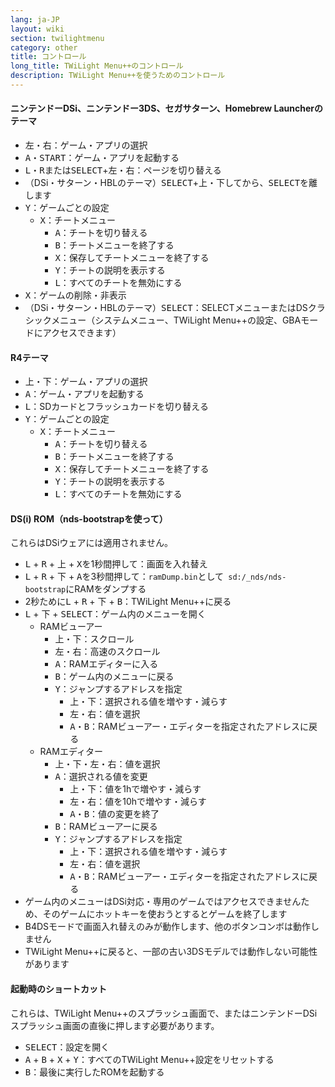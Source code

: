 ```yaml
---
lang: ja-JP
layout: wiki
section: twilightmenu
category: other
title: コントロール
long_title: TWiLight Menu++のコントロール
description: TWiLight Menu++を使うためのコントロール
---
```


#### ニンテンドーDSi、ニンテンドー3DS、セガサターン、Homebrew Launcherのテーマ
- <kbd>左</kbd>・<kbd>右</kbd>：ゲーム・アプリの選択
- <kbd class="face">A</kbd>・<kbd>START</kbd>：ゲーム・アプリを起動する
- <kbd class="l">L</kbd>・<kbd class="r">R</kbd>または<kbd>SELECT</kbd>+<kbd>左</kbd>・<kbd>右</kbd>：ページを切り替える
- （DSi・サターン・HBLのテーマ）<kbd>SELECT</kbd>+<kbd>上</kbd>・<kbd>下</kbd>してから、<kbd>SELECT</kbd>を離します
- <kbd class="face">Y</kbd>：ゲームごとの設定
   - <kbd class="face">X</kbd>：チートメニュー
      - <kbd class="face">A</kbd>：チートを切り替える
      - <kbd class="face">B</kbd>：チートメニューを終了する
      - <kbd class="face">X</kbd>：保存してチートメニューを終了する
      - <kbd class="face">Y</kbd>：チートの説明を表示する
      - <kbd class="l">L</kbd>：すべてのチートを無効にする
- <kbd class="face">X</kbd>：ゲームの削除・非表示
- （DSi・サターン・HBLのテーマ）<kbd>SELECT</kbd>：SELECTメニューまたはDSクラシックメニュー（システムメニュー、TWiLight Menu++の設定、GBAモードにアクセスできます）

#### R4テーマ
- <kbd>上</kbd>・<kbd>下</kbd>：ゲーム・アプリの選択
- <kbd class="face">A</kbd>：ゲーム・アプリを起動する
- <kbd class="l">L</kbd>：SDカードとフラッシュカードを切り替える
- <kbd class="face">Y</kbd>：ゲームごとの設定
   - <kbd class="face">X</kbd>：チートメニュー
      - <kbd class="face">A</kbd>：チートを切り替える
      - <kbd class="face">B</kbd>：チートメニューを終了する
      - <kbd class="face">X</kbd>：保存してチートメニューを終了する
      - <kbd class="face">Y</kbd>：チートの説明を表示する
      - <kbd class="l">L</kbd>：すべてのチートを無効にする

#### DS(i) ROM（nds-bootstrapを使って）
これらはDSiウェアには適用されません。
- <kbd class="l">L</kbd> + <kbd class="r">R</kbd> + <kbd>上</kbd> + <kbd class="face">X</kbd>を1秒間押して：画面を入れ替え
- <kbd class="l">L</kbd> + <kbd class="r">R</kbd> + <kbd>下</kbd> + <kbd class="face">A</kbd>を3秒間押して：`ramDump.bin`として` sd:/_nds/nds-bootstrap`にRAMをダンプする
- 2秒ために<kbd class="l">L</kbd> + <kbd class="r">R</kbd> + <kbd>下</kbd> + <kbd class="face">B</kbd>：TWiLight Menu++に戻る
- <kbd class="l">L</kbd> + <kbd>下</kbd> + <kbd>SELECT</kbd>：ゲーム内のメニューを開く
   - RAMビューアー
      - <kbd>上</kbd>・<kbd>下</kbd>：スクロール
      - <kbd>左</kbd>・<kbd>右</kbd>：高速のスクロール
      - <kbd class="face">A</kbd>：RAMエディターに入る
      - <kbd class="face">B</kbd>：ゲーム内のメニューに戻る
      - <kbd class="face">Y</kbd>：ジャンプするアドレスを指定
        - <kbd>上</kbd>・<kbd>下</kbd>：選択される値を増やす・減らす
        - <kbd>左</kbd>・<kbd>右</kbd>：値を選択
        - <kbd class="face">A</kbd>・<kbd class="face">B</kbd>：RAMビューアー・エディターを指定されたアドレスに戻る
   - RAMエディター
      - <kbd>上</kbd>・<kbd>下</kbd>・<kbd>左</kbd>・<kbd>右</kbd>：値を選択
      - <kbd class="face">A</kbd>：選択される値を変更
         - <kbd>上</kbd>・<kbd>下</kbd>：値を1hで増やす・減らす
         - <kbd>左</kbd>・<kbd>右</kbd>：値を10hで増やす・減らす
         - <kbd class="face">A</kbd>・<kbd class="face">B</kbd>：値の変更を終了
      - <kbd class="face">B</kbd>：RAMビューアーに戻る
      - <kbd class="face">Y</kbd>：ジャンプするアドレスを指定
        - <kbd>上</kbd>・<kbd>下</kbd>：選択される値を増やす・減らす
        - <kbd>左</kbd>・<kbd>右</kbd>：値を選択
        - <kbd class="face">A</kbd>・<kbd class="face">B</kbd>：RAMビューアー・エディターを指定されたアドレスに戻る
- ゲーム内のメニューはDSi対応・専用のゲームではアクセスできませんため、そのゲームにホットキーを使おうとするとゲームを終了します
- B4DSモードで画面入れ替えのみが動作します、他のボタンコンボは動作しません
- TWiLight Menu++に戻ると、一部の古い3DSモデルでは動作しない可能性があります

#### 起動時のショートカット
これらは、TWiLight Menu++のスプラッシュ画面で、またはニンテンドーDSiスプラッシュ画面の直後に押します必要があります。

- <kbd>SELECT</kbd>：設定を開く
- <kbd class="face">A</kbd> + <kbd class="face">B</kbd> + <kbd class="face">X</kbd> + <kbd class="face">Y</kbd>：すべてのTWiLight Menu++設定をリセットする
- <kbd class="face">B</kbd>：最後に実行したROMを起動する
